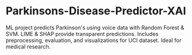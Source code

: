 # Parkinsons-Disease-Predictor-XAI
ML project predicts Parkinson's using voice data with Random Forest &amp; SVM. LIME &amp; SHAP provide transparent predictions. Includes preprocessing, evaluation, and visualizations for UCI dataset. Ideal for medical research.
